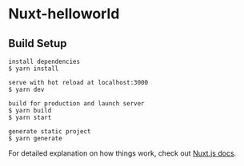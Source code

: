 # Nuxt-helloworld
## Build Setup

    install dependencies
    $ yarn install

    serve with hot reload at localhost:3000
    $ yarn dev

    build for production and launch server
    $ yarn build
    $ yarn start

    generate static project
    $ yarn generate

For detailed explanation on how things work, check out [Nuxt.js docs](https://nuxtjs.org/).